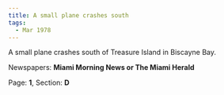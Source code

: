 ```yaml
---  
title: A small plane crashes south  
tags:  
  - Mar 1978  
---  
```

  
A small plane crashes south of Treasure Island in Biscayne Bay.  
  
Newspapers: **Miami Morning News or The Miami Herald**  
  
Page: **1**, Section: **D** 
